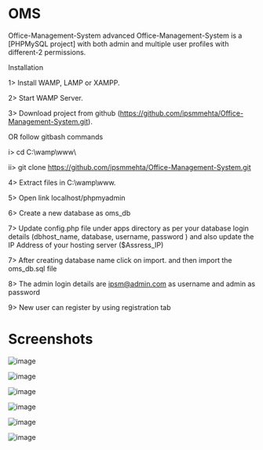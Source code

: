 # OMS
Office-Management-System advanced
Office-Management-System is a [PHPMySQL project] with both admin and multiple user profiles with different-2 permissions.

Installation

1> Install WAMP, LAMP or XAMPP.

2> Start WAMP Server.

3> Download project from github (https://github.com/ipsmmehta/Office-Management-System.git).

OR follow gitbash commands

i> cd C:\\wamp\www\

ii> git clone https://github.com/ipsmmehta/Office-Management-System.git

4> Extract files in C:\wamp\www.

5> Open link localhost/phpmyadmin

6> Create a new database as oms_db

7> Update config.php file under apps directory as per your database login details (dbhost_name, database, username, password )  and also update the IP Address of your hosting server ($Assress_IP)

7> After creating database name click on import. and then import the oms_db.sql file 

8> The admin login details are ipsm@admin.com as username and admin as password

9> New user can register by using registration tab 

# Screenshots
![image](https://user-images.githubusercontent.com/51403667/58954831-e313c780-87b7-11e9-8113-b06429095b6e.png)

![image](https://user-images.githubusercontent.com/51403667/58954961-430a6e00-87b8-11e9-8212-63955f40eb5a.png)

![image](https://user-images.githubusercontent.com/51403667/58955136-b7451180-87b8-11e9-900c-3e6911d94fae.png)

![image](https://user-images.githubusercontent.com/51403667/58955074-92e93500-87b8-11e9-9cbd-553866349dd0.png)

![image](https://user-images.githubusercontent.com/51403667/58955208-f07d8180-87b8-11e9-8e0c-f38b2e1fac67.png)

![image](https://user-images.githubusercontent.com/51403667/58955270-27539780-87b9-11e9-8ae7-c7afabbc0cf3.png)

